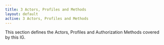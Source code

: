 ```yaml
---
title: 3 Actors, Profiles and Methods
layout: default
active: 3 Actors, Profiles and Methods
---
```


This section defines the Actors, Profiles and Authorization Methods covered by this IG.

